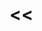 # <<<Title>>>
This document describes how to search with the command line script **searchB2FIND.py**


## Environment
Ubuntu 14.04 server

##Prerequisites

### 1. The script
```sh
./searchB2FIND.py -h
```
### 2. ??Internet connection and browser??

## <<TODO>>

### 1. ...

```sh
...
```

Note : ...
```sh
...
```

### 2. ...
In the ...

```sh
...
```

### 3a. ...

### 4. 

### 5. 